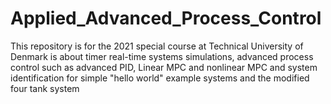# Applied_Advanced_Process_Control


This repository is for the 2021 special course at Technical University of Denmark is about timer real-time systems simulations, advanced process control such as advanced PID, Linear MPC and nonlinear MPC and system identification for simple "hello world" example systems and the modified four tank system
